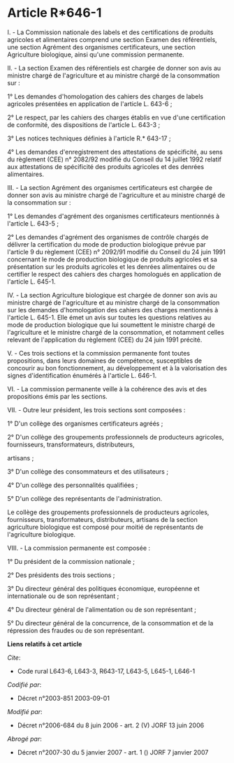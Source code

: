 # Article R*646-1

I. - La Commission nationale des labels et des certifications de produits agricoles et alimentaires comprend une section
Examen des référentiels, une section Agrément des organismes certificateurs, une section Agriculture biologique, ainsi qu'une
commission permanente.

II. - La section Examen des référentiels est chargée de donner son avis au ministre chargé de l'agriculture et au ministre
chargé de la consommation sur :

1° Les demandes d'homologation des cahiers des charges de labels agricoles présentées en application de l'article L. 643-6 ;

2° Le respect, par les cahiers des charges établis en vue d'une certification de conformité, des dispositions de l'article L.
643-3 ;

3° Les notices techniques définies à l'article R.* 643-17 ;

4° Les demandes d'enregistrement des attestations de spécificité, au sens du règlement (CEE) n° 2082/92 modifié du Conseil du
14 juillet 1992 relatif aux attestations de spécificité des produits agricoles et des denrées alimentaires.

III. - La section Agrément des organismes certificateurs est chargée de donner son avis au ministre chargé de l'agriculture
et au ministre chargé de la consommation sur :

1° Les demandes d'agrément des organismes certificateurs mentionnés à l'article L. 643-5 ;

2° Les demandes d'agrément des organismes de contrôle chargés de délivrer la certification du mode de production biologique
prévue par l'article 9 du règlement (CEE) n° 2092/91 modifié du Conseil du 24 juin 1991 concernant le mode de production
biologique de produits agricoles et sa présentation sur les produits agricoles et les denrées alimentaires ou de certifier le
respect des cahiers des charges homologués en application de l'article L. 645-1.

IV. - La section Agriculture biologique est chargée de donner son avis au ministre chargé de l'agriculture et au ministre
chargé de la consommation sur les demandes d'homologation des cahiers des charges mentionnés à l'article L. 645-1. Elle émet
un avis sur toutes les questions relatives au mode de production biologique que lui soumettent le ministre chargé de
l'agriculture et le ministre chargé de la consommation, et notamment celles relevant de l'application du règlement (CEE) du
24 juin 1991 précité.

V. - Ces trois sections et la commission permanente font toutes propositions, dans leurs domaines de compétence, susceptibles
de concourir au bon fonctionnement, au développement et à la valorisation des signes d'identification énumérés à l'article L.
646-1.

VI. - La commission permanente veille à la cohérence des avis et des propositions émis par les sections.

VII. - Outre leur président, les trois sections sont composées :

1° D'un collège des organismes certificateurs agréés ;

2° D'un collège des groupements professionnels de producteurs agricoles, fournisseurs, transformateurs, distributeurs,

artisans ;

3° D'un collège des consommateurs et des utilisateurs ;

4° D'un collège des personnalités qualifiées ;

5° D'un collège des représentants de l'administration.

Le collège des groupements professionnels de producteurs agricoles, fournisseurs, transformateurs, distributeurs, artisans de
la section agriculture biologique est composé pour moitié de représentants de l'agriculture biologique.

VIII. - La commission permanente est composée :

1° Du président de la commission nationale ;

2° Des présidents des trois sections ;

3° Du directeur général des politiques économique, européenne et internationale ou de son représentant ;

4° Du directeur général de l'alimentation ou de son représentant ;

5° Du directeur général de la concurrence, de la consommation et de la répression des fraudes ou de son représentant.

**Liens relatifs à cet article**

_Cite_:

  - Code rural L643-6, L643-3, R643-17, L643-5, L645-1, L646-1

_Codifié par_:

  - Décret n°2003-851 2003-09-01

_Modifié par_:

  - Décret n°2006-684 du 8 juin 2006 - art. 2 (V) JORF 13 juin 2006

_Abrogé par_:

  - Décret n°2007-30 du 5 janvier 2007 - art. 1 () JORF 7 janvier 2007
